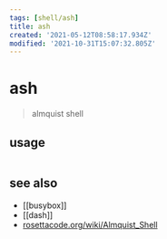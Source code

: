 ```yaml
---
tags: [shell/ash]
title: ash
created: '2021-05-12T08:58:17.934Z'
modified: '2021-10-31T15:07:32.805Z'
---
```


# ash

> almquist shell

## usage

```sh

```

## see also

- [[busybox]]
- [[dash]]
- [rosettacode.org/wiki/Almquist_Shell](https://rosettacode.org/wiki/Almquist_Shell)
